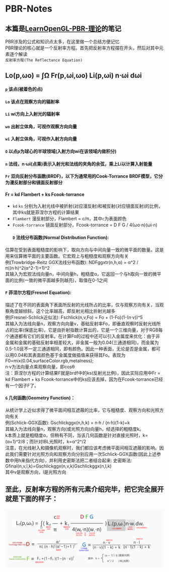 # PBR-Notes
## 本篇是[LearnOpenGL-PBR-理论](https://learnopengl-cn.github.io/07%20PBR/01%20Theory/)的笔记<br>
PBR涉及的公式和知识点太多，在这里做一个总结方便记忆<br>
PBR理论的核心就是一个反射率方程。首先把反射率方程摆在开头，然后对其中元素逐个解读<br>
`反射率方程(The Reflectance Equation)`
## Lo(p,ωo) = ∫Ω Fr(p,ωi,ωo) Li(p,ωi) n⋅ωi dωi<br>
#### `p` 该点(被着色的点)<br>
#### `Lo` 该点在观察方向的辐射率<br>
#### `Li` wi方向上入射光的辐射率<br>
#### `wo` 出射立体角，可视作观察方向向量<br>
#### `wi` 入射立体角，可视作入射方向向量<br>
#### `Ω` 以点p为球心的半球领域(入射方向wi在该领域内做积分)<br>
#### `n` 法线，n⋅ωi(点乘)表示入射光和法线的夹角的余弦，乘上Li以计算入射能量<br>
#### `Fr` 双向反射分布函数(BRDF)，以下为通常用的Cook-Torrance BRDF模型，它分为漫反射部分和镜面反射部分<br>
#### Fr = kd Flambert + ks Fcook-torrance<br>
* `kd` `ks` 分别为入射光线中被折射(对应漫反射)和被反射(对应镜面反射)的比例，其中ks就是菲涅尔方程的计算结果<br>
* `Flambert` 漫反射部分，Flambert = c/π，其中`c`为表面颜色<br>
* `Fcook-torrance` 镜面反射部分，Fcook-torrance = D F G / 4(ωo⋅n)(ωi⋅n)<br>
  #### `D` 法线分布函数(Normal Distribution Function):<br>
估算在受到表面粗糙度的影响下，取向方向与中间向量一致的微平面的数量。这是用来估算微平面的主要函数。它宏观上与粗糙度和观察方向有关<br>
例(Trowbridge-Reitz GGX法线分布函数): NDFggxtr(n,h,α) = α^2 / π((n·h)^2(α^2-1)+1)^2<br>
其输入为宏观法线向量n，中间向量h，粗糙度α，它返回一个与h取向一致的微平面的比例(一致的微平面越多则越亮)，取值在0-1之间<br>
  #### `F` 菲涅尔方程(Fresnel Equation):<br>
描述了在不同的表面角下表面所反射的光线所占的比率，仅与观察方向有关，当观察角度越倾斜，这个比率越高，即反射光相比折射光越多<br>
例(Fresnel-Schlick近似法): Fschlick(n,v,Fo) = Fo + (1-Fo)(1-(n·v))^5<br>
其输入为法线向量n，观察方向向量v，基础反射率Fo，即垂直观察时反射光线所占的比率(保底比率)，它是由折射指数计算出的，它是一个三维向量，对于RGB每个通道都有它们的反射率。在计算Fo的过程中还可以引入金属度来优化：由于非金属和金属的基础反射率相差较大，非金属一般为0.04(三通道相同)，而金属为0.5-1.0且不一定三通道相同，即有颜色。因此一种表面，无论是否是金属，都可以用0.04和其表面颜色基于金属度做插值来获得其Fo。表现为F0=mix(0.04,surfaceColor.rgb,metalness);<br>
n·v为法向量点乘观察向量，即cosθ<br>
注：菲涅尔方程的计算结果F就是brdf中的ks(反射光比例)，因此实际应用中Fr = kd Flambert + ks Fcook-torrance中的ks应该去掉，因为在Fcook-torrance已经有一个因子F了。<br>
  #### `G` 几何函数(Geometry Function)：<br>
从统计学上近似求得了微平面间相互遮蔽的比率，它与粗糙度、观察方向和光照方向有关<br>
例(Schlick-GGX函数): Gschlickggx(n,h,k) = n·h / (n·h)(1-k)+k<br>
其输入为法线向量n，观察方向(或光照方向)向量h，经选择的粗糙度k。<br>
k本质上就是粗糙度α，但稍有不同，当该几何函数是针对直接光照时，k=(α+1)^2/8；而针对IBL光照时，k=α^2^/2<br>
注意，在光线射入和摄像机观察时，我们都应该考虑微平面间相互遮蔽的影响。因此我们需要针对光照方向和观察方向分别应用一次Schlick-GGX函数(因此上述参数中用h来指代方向)，并利用史密斯法把二者结合起来:
史密斯法: Gfinal(n,v,l,k)=Gschlickggx(n,v,k)Gschlickggx(n,l,k)<br>
其中v是观察方向，l是光照方向<br>
## 至此，反射率方程的所有元素介绍完毕，把它完全展开就是下面的样子：
![](https://github.com/SaikaDs/PBR-Notes/blob/master/pic.jpg)

